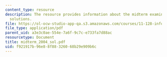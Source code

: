 ```yaml
---
content_type: resource
description: The resource provides information about the midterm examination and its
  solutions.
file: https://ol-ocw-studio-app-qa.s3.amazonaws.com/courses/11-128-information-technology-and-the-labor-market-spring-2005/f921917b96e88f88326068b29e909b6c_midterm_2004_sol.pdf
file_type: application/pdf
parent_uid: a3e3c0ae-554e-7a6f-9c7c-e733fa7d88ac
resourcetype: Document
title: midterm_2004_sol.pdf
uid: f921917b-96e8-8f88-3260-68b29e909b6c
---
```

